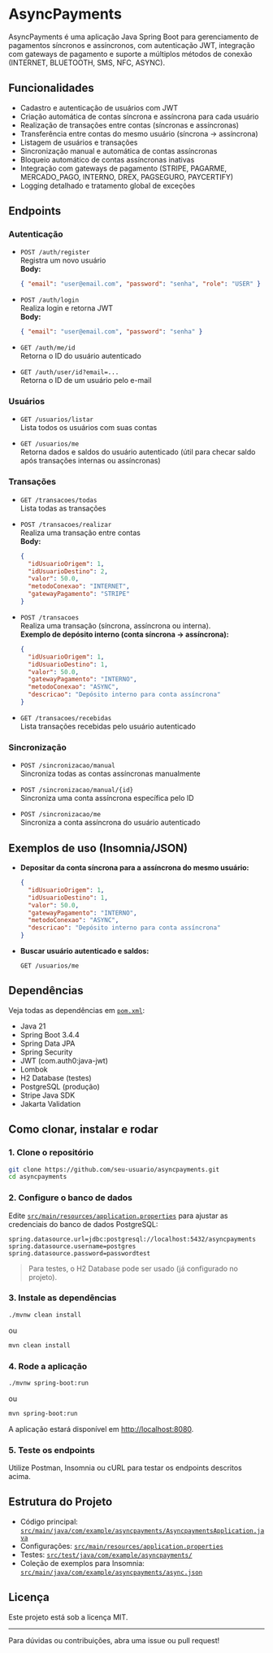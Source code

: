 # AsyncPayments

AsyncPayments é uma aplicação Java Spring Boot para gerenciamento de pagamentos síncronos e assíncronos, com autenticação JWT, integração com gateways de pagamento e suporte a múltiplos métodos de conexão (INTERNET, BLUETOOTH, SMS, NFC, ASYNC).

## Funcionalidades

- Cadastro e autenticação de usuários com JWT
- Criação automática de contas síncrona e assíncrona para cada usuário
- Realização de transações entre contas (síncronas e assíncronas)
- Transferência entre contas do mesmo usuário (síncrona → assíncrona)
- Listagem de usuários e transações
- Sincronização manual e automática de contas assíncronas
- Bloqueio automático de contas assíncronas inativas
- Integração com gateways de pagamento (STRIPE, PAGARME, MERCADO_PAGO, INTERNO, DREX, PAGSEGURO, PAYCERTIFY)
- Logging detalhado e tratamento global de exceções

## Endpoints

### Autenticação

- `POST /auth/register`  
  Registra um novo usuário  
  **Body:**  
  ```json
  { "email": "user@email.com", "password": "senha", "role": "USER" }
  ```

- `POST /auth/login`  
  Realiza login e retorna JWT  
  **Body:**  
  ```json
  { "email": "user@email.com", "password": "senha" }
  ```

- `GET /auth/me/id`  
  Retorna o ID do usuário autenticado

- `GET /auth/user/id?email=...`  
  Retorna o ID de um usuário pelo e-mail

### Usuários

- `GET /usuarios/listar`  
  Lista todos os usuários com suas contas

- `GET /usuarios/me`  
  Retorna dados e saldos do usuário autenticado (útil para checar saldo após transações internas ou assíncronas)

### Transações

- `GET /transacoes/todas`  
  Lista todas as transações

- `POST /transacoes/realizar`  
  Realiza uma transação entre contas  
  **Body:**  
  ```json
  {
    "idUsuarioOrigem": 1,
    "idUsuarioDestino": 2,
    "valor": 50.0,
    "metodoConexao": "INTERNET",
    "gatewayPagamento": "STRIPE"
  }
  ```

- `POST /transacoes`  
  Realiza uma transação (síncrona, assíncrona ou interna).  
  **Exemplo de depósito interno (conta síncrona → assíncrona):**
  ```json
  {
    "idUsuarioOrigem": 1,
    "idUsuarioDestino": 1,
    "valor": 50.0,
    "gatewayPagamento": "INTERNO",
    "metodoConexao": "ASYNC",
    "descricao": "Depósito interno para conta assíncrona"
  }
  ```

- `GET /transacoes/recebidas`  
  Lista transações recebidas pelo usuário autenticado

### Sincronização

- `POST /sincronizacao/manual`  
  Sincroniza todas as contas assíncronas manualmente

- `POST /sincronizacao/manual/{id}`  
  Sincroniza uma conta assíncrona específica pelo ID

- `POST /sincronizacao/me`  
  Sincroniza a conta assíncrona do usuário autenticado

## Exemplos de uso (Insomnia/JSON)

- **Depositar da conta síncrona para a assíncrona do mesmo usuário:**
  ```json
  {
    "idUsuarioOrigem": 1,
    "idUsuarioDestino": 1,
    "valor": 50.0,
    "gatewayPagamento": "INTERNO",
    "metodoConexao": "ASYNC",
    "descricao": "Depósito interno para conta assíncrona"
  }
  ```

- **Buscar usuário autenticado e saldos:**
  ```
  GET /usuarios/me
  ```
  
## Dependências

Veja todas as dependências em [`pom.xml`](pom.xml):

- Java 21
- Spring Boot 3.4.4
- Spring Data JPA
- Spring Security
- JWT (com.auth0:java-jwt)
- Lombok
- H2 Database (testes)
- PostgreSQL (produção)
- Stripe Java SDK
- Jakarta Validation

## Como clonar, instalar e rodar

### 1. Clone o repositório

```sh
git clone https://github.com/seu-usuario/asyncpayments.git
cd asyncpayments
```

### 2. Configure o banco de dados

Edite [`src/main/resources/application.properties`](src/main/resources/application.properties) para ajustar as credenciais do banco de dados PostgreSQL:

```
spring.datasource.url=jdbc:postgresql://localhost:5432/asyncpayments
spring.datasource.username=postgres
spring.datasource.password=passwordtest
```

> Para testes, o H2 Database pode ser usado (já configurado no projeto).

### 3. Instale as dependências

```sh
./mvnw clean install
```
ou
```sh
mvn clean install
```

### 4. Rode a aplicação

```sh
./mvnw spring-boot:run
```
ou
```sh
mvn spring-boot:run
```

A aplicação estará disponível em [http://localhost:8080](http://localhost:8080).

### 5. Teste os endpoints

Utilize Postman, Insomnia ou cURL para testar os endpoints descritos acima.

## Estrutura do Projeto

- Código principal: [`src/main/java/com/example/asyncpayments/AsyncpaymentsApplication.java`](src/main/java/com/example/asyncpayments/AsyncpaymentsApplication.java)
- Configurações: [`src/main/resources/application.properties`](src/main/resources/application.properties)
- Testes: [`src/test/java/com/example/asyncpayments/`](src/test/java/com/example/asyncpayments/)
- Coleção de exemplos para Insomnia: [`src/main/java/com/example/asyncpayments/async.json`](src/main/java/com/example/asyncpayments/async.json)

## Licença

Este projeto está sob a licença MIT.

---

Para dúvidas ou contribuições, abra uma issue ou pull request!
